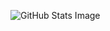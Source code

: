 ![GitHub Stats Image](https://github-readme-stats.vercel.app/api?username=craftablescience&show_icons=true&theme=dracula")
